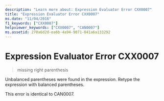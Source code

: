 ```yaml
---
description: "Learn more about: Expression Evaluator Error CXX0007"
title: "Expression Evaluator Error CXX0007"
ms.date: "11/04/2016"
f1_keywords: ["CXX0007"]
helpviewer_keywords: ["CXX0007", "CAN0007"]
ms.assetid: 270a6d2d-ea6b-4a94-9871-841a6a133292
---
```

# Expression Evaluator Error CXX0007

> missing right parenthesis

Unbalanced parentheses were found in the expression. Retype the expression with balanced parentheses.

This error is identical to CAN0007.

